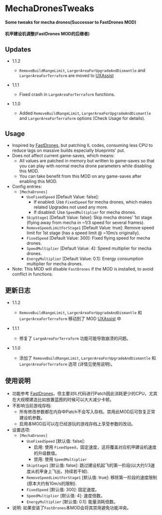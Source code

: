 # MechaDronesTweaks

#### Some tweaks for mecha drones(Successor to FastDrones MOD)
#### 机甲建设机调整(FastDrones MOD的后继者)

## Updates

* 1.1.2
  + `RemoveBuildRangeLimit`, `LargerAreaForUpgradeAndDismantle` and `LargerAreaForTerraform` are moved to [UXAssist](https://dsp.thunderstore.io/package/soarqin/UXAssist)

* 1.1.1
  + Fixed crash in `LargeAreaForTerraform` functions.

* 1.1.0
  + Added `RemoveBuildRangeLimit`, `LargerAreaForUpgradeAndDismantle` and `LargerAreaForTerraform` options (Check Usage for details).

## Usage
* Inspired by [FastDrones](https://dsp.thunderstore.io/package/dkoppstein/FastDrones/), but patching IL codes, consuming less CPU to reduce lags on massive builds especially blueprints' put.
* Does not affect current game-saves, which means:
  * All values are patched in memory but written to game-saves so that you can play with normal mecha drone parameters while disabling this MOD.
  * You can take benefit from this MOD on any game-saves after enabling this MOD.
* Config entries:
  * `[MechaDrones]`
    * `UseFixedSpeed` [Default Value: false]:
      * If enabled: Use `FixedSpeed` for mecha drones, which makes related Upgrades not used any more.
      * If disabled: Use `SpeedMultiplier` for mecha drones.
    * `SkipStage1` [Default Value: false]: Skip mecha drones' 1st stage (flying away from mecha in ~1/3 speed for several frames).
    * `RemoveSpeedLimitForStage1` [Default Value: true]: Remove speed limit for 1st stage (has a speed limit @ ~10m/s originally).
    * `FixedSpeed` [Default Value: 300]: Fixed flying speed for mecha drones.
    * `SpeedMultiplier` [Default Value: 4]: Speed multiplier for mecha drones.
    * `EnergyMultiplier` [Default Value: 0.1]: Energy consumption multiplier for mecha drones.
* Note: This MOD will disable `FastDrones` if the MOD is installed, to avoid conflict in functions.

## 更新日志

* 1.1.2
  + `RemoveBuildRangeLimit`, `LargerAreaForUpgradeAndDismantle` 和 `LargerAreaForTerraform` 移动到了 MOD [UXAssist](https://dsp.thunderstore.io/package/soarqin/UXAssist) 中

* 1.1.1
  + 修复了 `LargeAreaForTerraform` 功能可能导致崩溃的问题。

* 1.1.0
  + 添加了 `RemoveBuildRangeLimit`, `LargerAreaForUpgradeAndDismantle` 和 `LargerAreaForTerraform` 选项 (详情见使用说明)。

## 使用说明
* 功能参考 [FastDrones](https://dsp.thunderstore.io/package/dkoppstein/FastDrones/)，但主要对IL代码进行Patch因此消耗更少的CPU，尤其在大规模建造比如放置蓝图的时候可以大大减少卡顿。
* 不影响当前游戏存档:
  * 所有修改参数都在内存中Patch不会写入存档，禁用此MOD后可恢复正常建设机参数。
  * 启用本MOD后可以在已经游玩的游戏存档上享受参数的改动。
* 设置选项:
  * `[MechaDrones]`
    * `UseFixedSpeed` [默认值: false]:
      * 启用: 使用 `FixedSpeed`，固定速度，这将覆盖对应机甲建设机速度的升级数值。
      * 禁用: 使用 `SpeedMultiplier`
    * `SkipStage1` [默认值: false]: 跳过建设机起飞的第一阶段(以大约1/3速度从机甲身上飞出，持续若干帧).
    * `RemoveSpeedLimitForStage1` [默认值: true]: 移除第一阶段的速度限制 (原本大约有10m/s的限制).
    * `FixedSpeed` [默认值: 300]: 固定速度。
    * `SpeedMultiplier` [默认值: 4]: 速度倍数。
    * `EnergyMultiplier` [默认值: 0.1]: 能量消耗倍数。
* 说明: 如果安装了`FastDrones`本MOD会将其禁用避免功能冲突。
